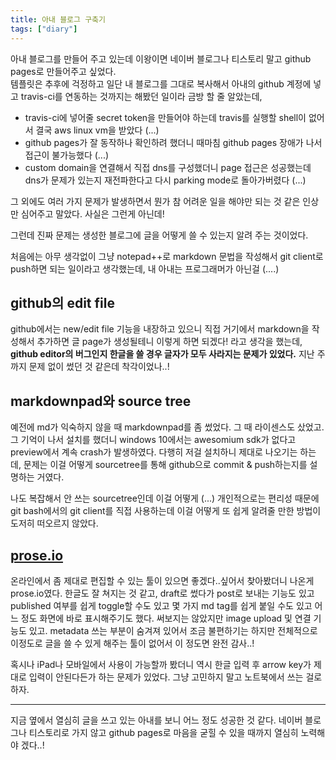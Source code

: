 ```yaml
---
title: 아내 블로그 구축기
tags: ["diary"]
---
```


아내 블로그를 만들어 주고 있는데 이왕이면 네이버 블로그나 티스토리 말고 github pages로 만들어주고 싶었다.  
템플릿은 추후에 걱정하고 일단 내 블로그를 그대로 복사해서 아내의 github 계정에 넣고 travis-ci를 연동하는 것까지는 해봤던 일이라 금방 할 줄 알았는데,

- travis-ci에 넣어줄 secret token을 만들어야 하는데 travis를 실행할 shell이 없어서 결국 aws linux vm을 받았다 (...)
- github pages가 잘 동작하나 확인하려 했더니 때마침 github pages 장애가 나서 접근이 불가능했다 (...)
- custom domain을 연결해서 직접 dns를 구성했더니 page 접근은 성공했는데 dns가 문제가 있는지 재전파한다고 다시 parking mode로 돌아가버렸다 (...)

그 외에도 여러 가지 문제가 발생하면서 뭔가 참 어려운 일을 해야만 되는 것 같은 인상만 심어주고 말았다. 사실은 그런게 아닌데!

그런데 진짜 문제는 생성한 블로그에 글을 어떻게 쓸 수 있는지 알려 주는 것이었다.

처음에는 아무 생각없이 그냥 notepad++로 markdown 문법을 작성해서 git client로 push하면 되는 일이라고 생각했는데, 내 아내는 프로그래머가 아닌걸 (....)

## github의 edit file

github에서는 new/edit file 기능을 내장하고 있으니 직접 거기에서 markdown을 작성해서 추가하면 글 page가 생성될테니 이렇게 하면 되겠다! 라고 생각을 했는데, **github editor의 버그인지 한글을 쓸 경우 글자가 모두 사라지는 문제가 있었다.** 지난 주까지 문제 없이 썼던 것 같은데 착각이었나..!

## markdownpad와 source tree

예전에 md가 익숙하지 않을 때 markdownpad를 좀 썼었다. 그 때 라이센스도 샀었고. 그 기억이 나서 설치를 했더니 windows 10에서는 awesomium sdk가 없다고 preview에서 계속 crash가 발생하였다. 다행히 저걸 설치하니 제대로 나오기는 하는데, 문제는 이걸 어떻게 sourcetree를 통해 github으로 commit & push하는지를 설명하는 거였다.

나도 복잡해서 안 쓰는 sourcetree인데 이걸 어떻게 (...) 개인적으로는 편리성 때문에 git bash에서의 git client를 직접 사용하는데 이걸 어떻게 또 쉽게 알려줄 만한 방법이 도저히 떠오르지 않았다.

## [prose.io](https://prose.io)

온라인에서 좀 제대로 편집할 수 있는 툴이 있으면 좋겠다..싶어서 찾아봤더니 나온게 prose.io였다. 한글도 잘 쳐지는 것 같고, draft로 썼다가 post로 보내는 기능도 있고 published 여부를 쉽게 toggle할 수도 있고 몇 가지 md tag를 쉽게 붙일 수도 있고 어느 정도 화면에 바로 표시해주기도 했다. 써보지는 않았지만 image upload 및 연결 기능도 있고. metadata 쓰는 부분이 숨겨져 있어서 조금 불편하기는 하지만 전체적으로 이정도로 글을 쓸 수 있게 해주는 툴이 없어서 이 정도면 완전 감사..!

혹시나 iPad나 모바일에서 사용이 가능할까 봤더니 역시 한글 입력 후 arrow key가 제대로 입력이 안된다든가 하는 문제가 있었다. 그냥 고민하지 말고 노트북에서 쓰는 걸로 하자.

---

지금 옆에서 열심히 글을 쓰고 있는 아내를 보니 어느 정도 성공한 것 같다. 네이버 블로그나 티스토리로 가지 않고 github pages로 마음을 굳힐 수 있을 때까지 열심히 노력해야 겠다..!
